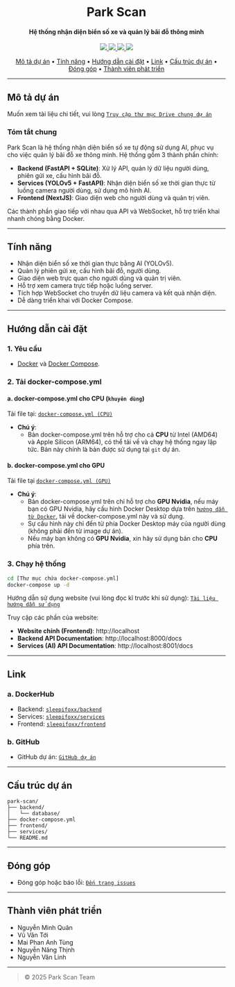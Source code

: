 
<h1 align="center">
  Park Scan
</h1>

<h4 align="center">Hệ thống nhận diện biển số xe và quản lý bãi đỗ thông minh</h4>

<p align="center">
  <a href="https://github.com/sleepifoxx/park-scan">
    <img src="https://img.shields.io/badge/GitHub-%23121011.svg?logo=github&logoColor=white">
  </a>
  <a href="https://hub.docker.com/r/sleepifoxx/backend">
    <img src="https://img.shields.io/badge/backend-docker-blue?logo=docker">
  </a>
  <a href="https://hub.docker.com/r/sleepifoxx/services">
    <img src="https://img.shields.io/badge/services-docker-blue?logo=docker">
  </a>
  <a href="https://hub.docker.com/r/sleepifoxx/frontend">
    <img src="https://img.shields.io/badge/frontend-docker-blue?logo=docker">
  </a>
</p>

<p align="center">
  <a href="#mô-tả-dự-án"> Mô tả dự án</a> •
  <a href="#tính-năng">Tính năng</a> •
  <a href="#hướng-dẫn-cài-đặt">Hướng dẫn cài đặt</a> •
  <a href="#link">Link</a> •
  <a href="#cấu-trúc-dự-án">Cấu trúc dự án</a> •
  <a href="#đóng-góp">Đóng góp</a> •
  <a href="#thành-viên-phát-triển">Thành viên phát triển</a>
</p>

---

## Mô tả dự án

Muốn xem tài liệu chi tiết, vui lòng [`Truy cập thư mục Drive chung dự án`](https://drive.google.com/drive/folders/1da-UDeKuevoj0gaFQTeX-L56_8uN1YkI?usp=sharing)

### Tóm tắt chung

Park Scan là hệ thống nhận diện biển số xe tự động sử dụng AI, phục vụ cho việc quản lý bãi đỗ xe thông minh. Hệ thống gồm 3 thành phần chính:
- **Backend (FastAPI + SQLite)**: Xử lý API, quản lý dữ liệu người dùng, phiên gửi xe, cấu hình bãi đỗ.
- **Services (YOLOv5 + FastAPI)**: Nhận diện biển số xe thời gian thực từ luồng camera người dùng, sử dụng mô hình AI.
- **Frontend (NextJS)**: Giao diện web cho người dùng và quản trị viên.

Các thành phần giao tiếp với nhau qua API và WebSocket, hỗ trợ triển khai nhanh chóng bằng Docker.

---

## Tính năng

- Nhận diện biển số xe thời gian thực bằng AI (YOLOv5).
- Quản lý phiên gửi xe, cấu hình bãi đỗ, người dùng.
- Giao diện web trực quan cho người dùng và quản trị viên.
- Hỗ trợ xem camera trực tiếp hoặc luồng server.
- Tích hợp WebSocket cho truyền dữ liệu camera và kết quả nhận diện.
- Dễ dàng triển khai với Docker Compose.

---

## Hướng dẫn cài đặt

### 1. Yêu cầu

- [Docker](https://www.docker.com/products/docker-desktop) và [Docker Compose](https://docs.docker.com/compose/).

### 2. Tải docker-compose.yml

#### a. docker-compose.yml cho CPU (`khuyên dùng`)

Tải file tại: [`docker-compose.yml (CPU)`](https://drive.google.com/file/d/1rZZQPijKJqN1nZomDq778mTEALTqXwAQ/view?usp=sharing)
- **Chú ý**:
  - Bản docker-compose.yml trên hỗ trợ cho cả **CPU** từ Intel (AMD64) và Apple Silicon (ARM64), có thể tải về và chạy hệ thống ngay lập tức. Bản này chính là bản được sử dụng tại `git` dự án.

#### b. docker-compose.yml cho GPU
Tải file tại [`docker-compose.yml (GPU)`](https://drive.google.com/file/d/103uJEOW0FOY5q6XpoJ7pPcQoSS9wCm4F/view?usp=sharing)
- **Chú ý**:
  - Bản docker-compose.yml trên chỉ hỗ trợ cho **GPU Nvidia**, nếu  máy bạn có GPU Nvidia, hãy cấu hình Docker Desktop dựa trên [`hướng dẫn từ Docker`](https://docs.docker.com/desktop/features/gpu/), tải về docker-compose.yml này và sử dụng.
  - Sự cấu hình này chỉ đến từ phía Docker Desktop máy của người dùng (không phải đến từ image dự án).
  - Nếu máy bạn không có **GPU Nvidia**, xin hãy sử dụng bản cho **CPU** phía trên.
  


### 3. Chạy hệ thống

```bash
cd [Thư mục chứa docker-compose.yml]
docker-compose up -d
```
Hướng dẫn sử dụng website (vui lòng đọc kĩ trước khi sử dụng): [`Tài liệu hướng dẫn sử dụng`](https://docs.google.com/document/d/1ymGymiakr4h8LvkABS8Gkz_vOr4H_qWaGI9pEBKEvmM/edit?usp=sharing) 

Truy cập các phần của website:
- **Website chính (Frontend)**: http://localhost
- **Backend API Documentation**: http://localhost:8000/docs
- **Services (AI) API Documentation**: http://localhost:8001/docs

---

## Link
### a. DockerHub
- Backend: [`sleepifoxx/backend`](https://hub.docker.com/r/sleepifoxx/backend)
- Services: [`sleepifoxx/services`](https://hub.docker.com/r/sleepifoxx/services)
- Frontend: [`sleepifoxx/frontend`](https://hub.docker.com/r/sleepifoxx/frontend)
### b. GitHub
- GitHub dự án: [`GitHub dự án`](https://github.com/sleepifoxx/park-scan)
---

## Cấu trúc dự án

```
park-scan/
├── backend/
│   └── database/
├── docker-compose.yml
├── frontend/
├── services/
└── README.md
```
---
## Đóng góp
- Đóng góp hoặc báo lỗi: [`Đến trang issues`](https://github.com/sleepifoxx/park-scan/issues)
---

## Thành viên phát triển
- Nguyễn Minh Quân
- Vũ Văn Tới
- Mai Phan Anh Tùng
- Nguyễn Năng Thịnh
- Nguyễn Văn Linh
---
> © 2025 Park Scan Team

